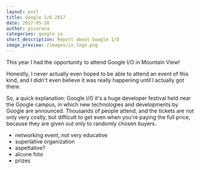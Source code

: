 ```yaml
---
layout: post
title: Google I/O 2017
date: 2017-05-28
author: picorana
categories: google_io
short_description: Report about Google I/O
image_preview: /images/io_logo.png
---
```

This year I had the opportunity to attend Google I/O in Mountain View!

Honestly, I never actually even hoped to be able to attend an event of this kind, and I didn't even believe it was really happening until I actually got there.

So, a quick explanation: Google I/O it's a huge developer festival held near the Google campus, in which new technologies and developments by Google are announced. Thousands of people attend, and the tickets are not only very costly, but difficult to get even when you're paying the full price, because they are given out only to randomly chosen buyers.

- networking event, not very educative
- superlative organization
- aspettative?
- alcune foto
- prizes
